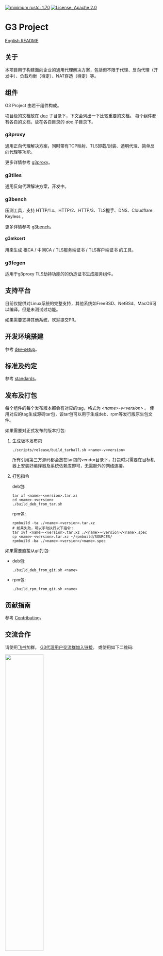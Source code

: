 [![minimum rustc: 1.70](https://img.shields.io/badge/minimum%20rustc-1.70-green?logo=rust)](https://www.whatrustisit.com)
[![License: Apache 2.0](https://img.shields.io/badge/license-Apache_2.0-blue.svg)](LICENSE)

# G3 Project

[English README](README.md)

## 关于

本项目用于构建面向企业的通用代理解决方案，包括但不限于代理、反向代理（开发中）、负载均衡（待定）、NAT穿透（待定）等。

## 组件

G3 Project 由若干组件构成。

项目级的文档放在 [doc](doc) 子目录下，下文会列出一下比较重要的文档。
每个组件都有各自的文档，放在各自目录的 *doc* 子目录下。

### g3proxy

通用正向代理解决方案，同时带有TCP映射、TLS卸载/封装、透明代理、简单反向代理等功能。

更多详情参考 [g3proxy](g3proxy/README.md)。 

### g3tiles

通用反向代理解决方案，开发中。

### g3bench

压测工具，支持 HTTP/1.x、HTTP/2、HTTP/3、TLS握手、DNS、Cloudflare Keyless 。

更多详情参考 [g3bench](g3bench/README.md)。

#### g3mkcert

用来生成 根CA / 中间CA / TLS服务端证书 / TLS客户端证书 的工具。

### g3fcgen

适用于g3proxy TLS劫持功能的的伪造证书生成服务组件。

## 支持平台

目前仅提供对Linux系统的完整支持，其他系统如FreeBSD、NetBSd、MacOS可以编译，但是未测试过功能。

如果需要支持其他系统，欢迎提交PR。

## 开发环境搭建

参考 [dev-setup](doc/dev-setup.md)。

## 标准及约定

参考 [standards](doc/standards.md)。

## 发布及打包

每个组件的每个发布版本都会有对应的tag，格式为 *\<name\>-v\<version\>* 。
使用对应的tag生成源码tar包，该tar包可以用于生成deb、rpm等发行版原生包文件。

如果需要对正式发布的版本打包:

 1. 生成版本发布包

    ```shell
    ./scripts/release/build_tarball.sh <name>-v<version>
    ```

    所有引用第三方源码都会放在tar包的vendor目录下，打包时只需要在目标机器上安装好编译器及系统依赖库即可，无需额外的网络连接。

 2. 打包指令

    deb包:
    ```shell
    tar xf <name>-<version>.tar.xz
    cd <name>-<version>
    ./build_deb_from_tar.sh
    ```

    rpm包:
    ```shell
    rpmbuild -ta ./<name>-<version>.tar.xz
    # 如果失败，可以手动执行以下指令：
    tar xvf <name>-<version>.tar.xz ./<name>-<version>/<name>.spec
    cp <name>-<version>.tar.xz ~/rpmbuild/SOURCES/
    rpmbuild -ba ./<name>-<version>/<name>.spec
    ```

如果需要直接从git打包:

 - deb包:

   ```shell
   ./build_deb_from_git.sh <name>
   ```

 - rpm包:

   ```shell
   ./build_rpm_from_git.sh <name>
   ```

## 贡献指南

参考 [Contributing](CONTRIBUTING.md)。

## 交流合作

请使用[飞书](https://www.feishu.cn/download)加群，
[G3代理用户交流群加入链接](https://applink.feishu.cn/client/chat/chatter/add_by_link?link_token=9fah8def-d024-4db5-91cd-522ae09c2b72)，
或使用如下二维码:

<img alt="" src="https://github.com/bytedance/g3/blob/master/G3-FEISHU-USER-GROUP.png" width="50%" height="50%">

## Code of Conduct

Please check [Code of Conduct](CODE_OF_CONDUCT.md) for more details.

## Security

If you discover a potential security issue in this project, or think you may
have discovered a security issue, we ask that you notify Bytedance Security via our
[security center](https://security.bytedance.com/src) or [vulnerability reporting email](mailto:sec@bytedance.com).

Please do **not** create a public GitHub issue.

## License

This project is licensed under the [Apache-2.0 License](LICENSE).
